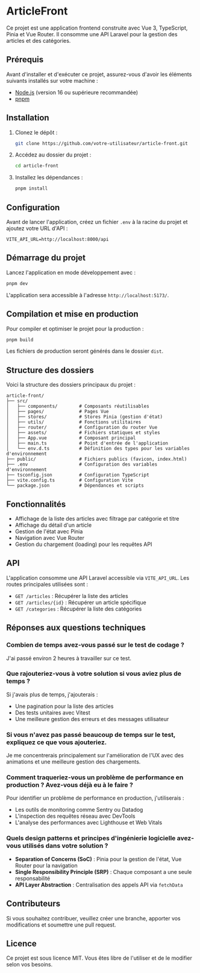 # ArticleFront

Ce projet est une application frontend construite avec Vue 3, TypeScript, Pinia et Vue Router. Il consomme une API Laravel pour la gestion des articles et des catégories.

## Prérequis

Avant d'installer et d'exécuter ce projet, assurez-vous d'avoir les éléments suivants installés sur votre machine :

- [Node.js](https://nodejs.org/) (version 16 ou supérieure recommandée)
- [pnpm](https://pnpm.io/)

## Installation

1. Clonez le dépôt :
   ```sh
   git clone https://github.com/votre-utilisateur/article-front.git
   ```
2. Accédez au dossier du projet :
   ```sh
   cd article-front
   ```
3. Installez les dépendances :
   ```sh
   pnpm install
   ```

## Configuration

Avant de lancer l'application, créez un fichier `.env` à la racine du projet et ajoutez votre URL d'API :

```env
VITE_API_URL=http://localhost:8000/api
```

## Démarrage du projet

Lancez l'application en mode développement avec :

```sh
pnpm dev
```

L'application sera accessible à l'adresse `http://localhost:5173/`.

## Compilation et mise en production

Pour compiler et optimiser le projet pour la production :

```sh
pnpm build
```

Les fichiers de production seront générés dans le dossier `dist`.

## Structure des dossiers

Voici la structure des dossiers principaux du projet :

```
article-front/
├── src/
│   ├── components/        # Composants réutilisables
│   ├── pages/             # Pages Vue
│   ├── stores/            # Stores Pinia (gestion d'état)
│   ├── utils/             # Fonctions utilitaires
│   ├── router/            # Configuration du router Vue
│   ├── assets/            # Fichiers statiques et styles
│   ├── App.vue            # Composant principal
│   ├── main.ts            # Point d'entrée de l'application
│   └── env.d.ts           # Définition des types pour les variables d'environnement
├── public/                # Fichiers publics (favicon, index.html)
├── .env                   # Configuration des variables d'environnement
├── tsconfig.json          # Configuration TypeScript
├── vite.config.ts         # Configuration Vite
└── package.json           # Dépendances et scripts
```

## Fonctionnalités

- Affichage de la liste des articles avec filtrage par catégorie et titre
- Affichage du détail d'un article
- Gestion de l'état avec Pinia
- Navigation avec Vue Router
- Gestion du chargement (loading) pour les requêtes API

## API

L'application consomme une API Laravel accessible via `VITE_API_URL`. Les routes principales utilisées sont :

- `GET /articles` : Récupérer la liste des articles
- `GET /articles/{id}` : Récupérer un article spécifique
- `GET /categories` : Récupérer la liste des catégories

## Réponses aux questions techniques

### Combien de temps avez-vous passé sur le test de codage ?

J'ai passé environ 2 heures à travailler sur ce test.

### Que rajouteriez-vous à votre solution si vous aviez plus de temps ?

Si j'avais plus de temps, j'ajouterais :

- Une pagination pour la liste des articles
- Des tests unitaires avec Vitest
- Une meilleure gestion des erreurs et des messages utilisateur

### Si vous n'avez pas passé beaucoup de temps sur le test, expliquez ce que vous ajouteriez.

Je me concentrerais principalement sur l'amélioration de l'UX avec des animations et une meilleure gestion des chargements.

### Comment traqueriez-vous un problème de performance en production ? Avez-vous déjà eu à le faire ?

Pour identifier un problème de performance en production, j'utiliserais :

- Les outils de monitoring comme Sentry ou Datadog
- L'inspection des requêtes réseau avec DevTools
- L'analyse des performances avec Lighthouse et Web Vitals

### Quels design patterns et principes d'ingénierie logicielle avez-vous utilisés dans votre solution ?

- **Separation of Concerns (SoC)** : Pinia pour la gestion de l'état, Vue Router pour la navigation
- **Single Responsibility Principle (SRP)** : Chaque composant a une seule responsabilité
- **API Layer Abstraction** : Centralisation des appels API via `fetchData`

## Contributeurs

Si vous souhaitez contribuer, veuillez créer une branche, apporter vos modifications et soumettre une pull request.

## Licence

Ce projet est sous licence MIT. Vous êtes libre de l'utiliser et de le modifier selon vos besoins.
